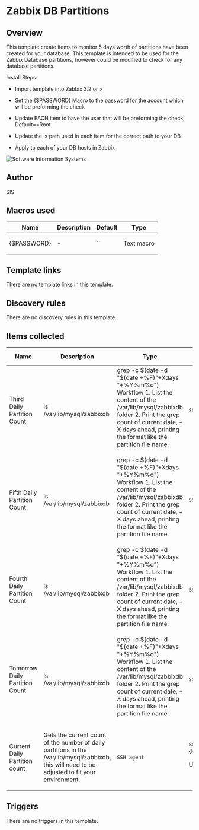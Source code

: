 # Zabbix DB Partitions

## Overview

This template create items to monitor 5 days worth of partitions have been created for your database. This template is intended to be used for the Zabbix Database partitions, however could be modified to check for any database partitions. 


 


Install Steps:


* Import template into Zabbix 3.2 or >


* Set the {$PASSWORD} Macro to the password for the account which will be preforming the check


* Update EACH item to have the user that will be preforming the check, Default==Root


* Update the ls path used in each item for the correct path to your DB


* Apply to each of your DB hosts in Zabbix


 


![Software Information Systems](https://www.thinksis.com/images/header/logo.jpg)



## Author

SIS

## Macros used

|Name|Description|Default|Type|
|----|-----------|-------|----|
|{$PASSWORD}|<p>-</p>|``|Text macro|


## Template links

There are no template links in this template.

## Discovery rules

There are no discovery rules in this template.

## Items collected

|Name|Description|Type|Key and additional info|
|----|-----------|----|----|
|Third Daily Partition Count|<p>ls /var/lib/mysql/zabbixdb | grep -c $(date -d "$(date +%F)"+Xdays "+%Y%m%d") Workflow 1. List the content of the /var/lib/mysql/zabbixdb folder 2. Print the grep count of current date, + X days ahead, printing the format like the partition file name.</p>|`SSH agent`|ssh.run[dpc3,{HOST.HOST},22,]<p>Update: 30s</p>|
|Fifth Daily Partition Count|<p>ls /var/lib/mysql/zabbixdb | grep -c $(date -d "$(date +%F)"+Xdays "+%Y%m%d") Workflow 1. List the content of the /var/lib/mysql/zabbixdb folder 2. Print the grep count of current date, + X days ahead, printing the format like the partition file name.</p>|`SSH agent`|ssh.run[dpc5,{HOST.HOST},22,]<p>Update: 30s</p>|
|Fourth Daily Partition Count|<p>ls /var/lib/mysql/zabbixdb | grep -c $(date -d "$(date +%F)"+Xdays "+%Y%m%d") Workflow 1. List the content of the /var/lib/mysql/zabbixdb folder 2. Print the grep count of current date, + X days ahead, printing the format like the partition file name.</p>|`SSH agent`|ssh.run[dpc4,{HOST.HOST},22,]<p>Update: 30s</p>|
|Tomorrow Daily Partition Count|<p>ls /var/lib/mysql/zabbixdb | grep -c $(date -d "$(date +%F)"+Xdays "+%Y%m%d") Workflow 1. List the content of the /var/lib/mysql/zabbixdb folder 2. Print the grep count of current date, + X days ahead, printing the format like the partition file name.</p>|`SSH agent`|ssh.run[dpc1,{HOST.HOST},22,]<p>Update: 30s</p>|
|Current Daily Partition count|<p>Gets the current count of the number of daily partitions in the /var/lib/mysql/zabbixdb, this will need to be adjusted to fit your environment.</p>|`SSH agent`|ssh.run[dpc,{HOST.HOST},22,]<p>Update: 30s</p>|


## Triggers

There are no triggers in this template.


